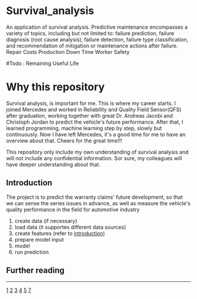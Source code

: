 # Survival_analysis
An application of survival analysis. 
Predictive maintenance encompasses a variety of topics, including but not limited to: failure prediction, failure diagnosis (root cause analysis), failure detection, failure type classification, and recommendation of mitigation or maintenance actions after failure.
Repair Costs
Production Down Time
Worker Safety

#Todo : Remaining Useful Life

# Why this repository
Survival analysis, is important for me. This is where my career starts. I joined Mercedes and worked in Reliability and Quality Field Sensor(QFS) after graduation, working together with great Dr. Andreas Jacobi and Christoph Jordan to predict the vehicle's future performance.
After that, I learned programming, machine learning step by step, slowly but continuously. 
Now I have left Mercedes, it's a good time for me to have an overview about that. Cheers for the great time!!!



This repository only include my own understanding of survival analysis and will not include any confidential information. Sor sure, my colleagues will have deeper understanding about that.

## Introduction
The project is to predict the warranty claims' future development, so that we can sense the series issues in advance, as well as measure the vehicle's quality performance in the field for automotive industry
1. create data (if necessary)
2. load data (it supportes different data sources)
3. create features (refer to [introduction](https://github.com/LongxingTan/Time_series_prediction/blob/master/create_features_intro.ipynb))
4. prepare model input
5. model
6. run prediction




## Further reading


------

[1](https://github.com/rdbraatz/data-driven-prediction-of-battery-cycle-life-before-capacity-degradation)
[2](https://github.com/zhouxf53/Battery-life-estimation)
[3](https://github.com/umbertogriffo/Predictive-Maintenance-using-LSTM)
[4](https://gallery.azure.ai/Collection/Predictive-Maintenance-Template-3)
[5](https://github.com/awslabs/predictive-maintenance-using-machine-learning)
[7](https://github.com/CamDavidsonPilon/lifelines)

